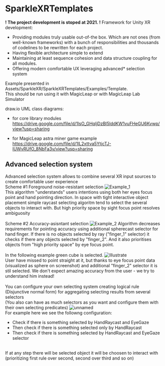 # SparkleXRTemplates

__! The project development is stoped at 2021. !__
Framework for Unity XR development:
- Providing modules truly usable out-of-the box. Which are not ones (from well-known frameworks) with a bunch of responsibilities and thousands of codelines to be rewritten for each project.  
- Having flexible architecture simple to extend
- Maintaining at least sequence cohesion and data structure coupling for all modules.
- Offering modern comfortable UX leveraging advanced* selection system

Example presented in Assets/SparkleXR/SparkleXRTemplates/Examples/Template. 
<br />
This should be run using it with MagicLeap or with MagicLeap Lab Simulator

draw.io UML class diagrams:
- for core library modules
https://drive.google.com/file/d/1lsO_GHqIjDzBl5lddKW1vuFHeGU6Kvwp/view?usp=sharing

- for MagicLeap astra miner game example
https://drive.google.com/file/d/1lL2xttva5YtjcTJ-lUWvRUfO_8NbFa3v/view?usp=sharing


## Advanced selection system
Advanced selection system allows to combine several XR input sources to create comfortable user experience
<br />
Scheme #1 Foreground noise-resistant selection
![Example_1](https://github.com/CapSparkle/SparkleXRTemplates/assets/25351821/a8ff7ef7-61bb-440f-9b86-ad3c1c70c858)
<br />
This algorithm "understands" users intentions using both her eyes focus point and hand pointing direction. In space with tight interactive object placement simple raycast selecting algoritm tend to select the several objects to interact with. But high priority space by sight focus point resolves ambiguosity
<br />
<br />
Scheme #2 Accuracy-asisntant selection
![Example_2](https://github.com/CapSparkle/SparkleXRTemplates/assets/25351821/600578e9-ba32-44f2-bbbe-e7865f2af94c)
Algorithm decreases requirements for pointing accuracy using additional spherecast selector for hand finger. If there is no objects selected by ray ("finger_1" selector) it checks if there any objects selected by "finger_2". And it also prioritises objects from "high priority space" by eye focus point.
<br />
<br />
In the following example green cube is selected. 
![Illustrate](https://github.com/CapSparkle/SparkleXRTemplates/assets/25351821/7e28d9ea-7cdf-49e8-808f-0801b90933e8)
<br />
User have missed to point straight at it, but thanks to eye focus point data (visualized as sphere on screenshot) and additional "finger_2" selector it is stil selected. We don't expect amazing accuracy from the user - we try to understand him instead! 
<br />
<br />
You can configure your own selecting system creating logical rule (Disjunctive normal form) for aggregating selecting results from several selectors <br /> (You also can have as much selectors as you want and configure them with their own selecting predicates)
![unnamed](https://github.com/CapSparkle/SparkleXRTemplates/assets/25351821/14a82102-f865-4de6-bc63-3a5a57c9ba66)
<br />
For example here we see the followng configuration:
- Check if there is something selected by HandRaycast and EyeGaze
- Then check if there is something selected only by HandRaycast
- Then check if there is something selected by HandRaycast and EyeGaze selector
<br />
If at any step there will be selected object it will be choosen to interact with (prioritizing first rule over second, second over third and so on)
